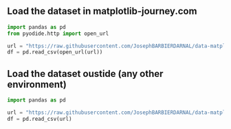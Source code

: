 ## Load the dataset in matplotlib-journey.com

```python
import pandas as pd
from pyodide.http import open_url

url = "https://raw.githubusercontent.com/JosephBARBIERDARNAL/data-matplotlib-journey/refs/heads/main/newyork-airbnb/newyork-airbnb.csv"
df = pd.read_csv(open_url(url))
```

## Load the dataset oustide (any other environment)

```python
import pandas as pd

url = "https://raw.githubusercontent.com/JosephBARBIERDARNAL/data-matplotlib-journey/refs/heads/main/newyork-airbnb/newyork-airbnb.csv"
df = pd.read_csv(url)
```
